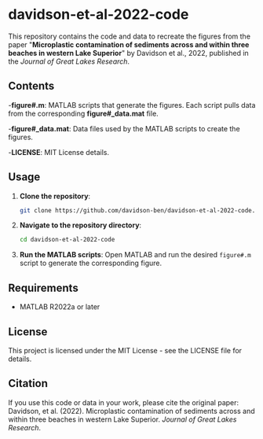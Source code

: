 # davidson-et-al-2022-code
This repository contains the code and data to recreate the figures from the paper "**Microplastic contamination of sediments across and within three beaches in western Lake Superior**" by Davidson et al., 2022, published in the _Journal of Great Lakes Research_.

## Contents
-**figure#.m**: MATLAB scripts that generate the figures.  Each script pulls data from the corresponding **figure#_data.mat** file.

-**figure#_data.mat**: Data files used by the MATLAB scripts to create the figures.

-**LICENSE**:  MIT License details.

## Usage
1. **Clone the repository**:
    ```bash
    git clone https://github.com/davidson-ben/davidson-et-al-2022-code.git
    ```
2. **Navigate to the repository directory**:
    ```bash
    cd davidson-et-al-2022-code
    ```
3. **Run the MATLAB scripts**:
    Open MATLAB and run the desired `figure#.m` script to generate the corresponding figure.

## Requirements

- MATLAB R2022a or later

## License

This project is licensed under the MIT License - see the LICENSE file for details.

## Citation

If you use this code or data in your work, please cite the original paper:
Davidson, et al. (2022). Microplastic contamination of sediments across and within three beaches in western Lake Superior. *Journal of Great Lakes Research*.
